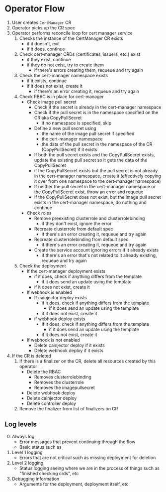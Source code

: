 # Operator Flow
1. User creates `CertManager` CR
2. Operator picks up the CR spec
3. Operator performs reconcile loop for cert manager service
    1. Checks the instance of the CertManager CR exists
        - if it doesn't, exit
        - if it does, continue
    1. Check cert-manager CRDs (certificates, issuers, etc.) exist 
        - if they exist, continue
        - if they do not exist, try to create them
            - if there's errors creating them, requeue and try again
    1. Check the cert-manager namespace exists
        - if it exists, continue
        - if it does not exist, create it
            - if there's an error creating it, requeue and try again 
    1. Check RBAC is in place for cert-manager
        - Check image pull secret
            - Check if the secret is already in the cert-manager namespace
            - Check if the pull secret is in the namespace specified on the CR aka CopyPullSecret
                - if no namespace is specified, skip
            - Define a new pull secret using 
                - the name of the image pull secret if specified 
                - the cert-manager namespace
                - the data of the pull secret in the namespace of the CR (CopyPullSecret) if it exists
            - If both the pull secret exists and the CopyPullSecret exists, update the existing pull secret so it gets the data of the CopyPullSecret
            - if the CopyPullSecret exists but the pull secret is not already in the cert-manager namespace, create it (effectively copying it over from one namespace to the cert-manager namespace)
            - If neither the pull secret in the cert-manager namespace or the CopyPullSecret exist, throw an error and requeue
            - If the CopyPullSecret does not exist, but the image pull secret exists in the cert-manager namespace, do nothing and continue
        - Check roles
            - Remove preexisting clusterrole and clusterrolebinding
                - if they don't exist, ignore the error 
            - Recreate clusterrole from default spec
                - if there's an error creating it, requeue and try again
            - Recreate clusterrolebinding from default spec
                - if there's an error creating it, requeue and try again
            - Create the service account ignoring errors if it already exists
                - if there's an error that's not related to it already existing, requeue and try again
    4. Check the deployment
        - If the cert-manager deployment exists 
            - if it does, check if anything differs from the template
                - if it does send an update using the template
            - if it does not exist, create it 
        - If webhook is enabled
            - If cainjector deploy exists
                - if it does, check if anything differs from the template
                    - if it does send an update using the template
                - if it does not exist, create it
            - if webhook deploy exists
                - if it does, check if anything differs from the template
                    - if it does send an update using the template
                - if it does not exist, create it
        - If webhook is not enabled 
            - Delete cainjector deploy if it exists 
            - Delete webhook deploy if it exists
4. If the CR is deleted
    1. If there is a finalizer on the CR, delete all resources created by this operator
        - Delete the RBAC
            - Removes clusterrolebinding
            - Removes the clusterrole
            - Removes the imagepullsecret
        - Delete webhook deploy
        - Delete cainjector deploy
        - Delete controller deploy
    2. Remove the finalizer from list of finalizers on CR
            
## Log levels
0. Always log
    - Error messages that prevent continuing through the flow
    - Basic status such as 
1. Level 1 logging
    - Errors that are not critical such as missing deployment for deletion
2. Level 2 logging
    - Status logging seeing where we are in the process of things such as "finished checking crds", etc
3. Debugging information
    - Arguments for the deployment, deployment itself, etc

